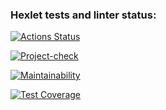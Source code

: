 ### Hexlet tests and linter status:
[![Actions Status](https://github.com/AnastasiiaXX/frontend-project-46/workflows/hexlet-check/badge.svg)](https://github.com/AnastasiiaXX/frontend-project-46/actions)

[![Project-check](https://github.com/AnastasiiaXX/frontend-project-46/actions/workflows/project-check.yml/badge.svg)](https://github.com/AnastasiiaXX/frontend-project-46/actions/workflows/project-check.yml/)

[![Maintainability](https://api.codeclimate.com/v1/badges/ff839c6ad5bf6923cfee/maintainability)](https://codeclimate.com/github/AnastasiiaXX/frontend-project-46/maintainability)

[![Test Coverage](https://api.codeclimate.com/v1/badges/ff839c6ad5bf6923cfee/test_coverage)](https://codeclimate.com/github/AnastasiiaXX/frontend-project-46/test_coverage)